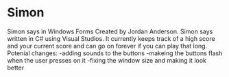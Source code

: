 # Simon
Simon says in Windows Forms Created by Jordan Anderson.
Simon says written in C# using Visual Studios. It currently keeps track of a high score and your current score and can go on forever if
you can play that long.
Potenial changes:
-adding sounds to the buttons
-makeing the buttons flash when the user presses on it 
-fixing the window size and making it look better
